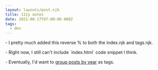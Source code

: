 ```yaml
---
layout: layouts/post.njk
title: 11ty notes
date: 2021-08-17T07:00:00.000Z
tags:
  - dev
---
```

\- I pretty much added this reverse % to both the index.njk and tags.njk.

\- Right now, I still can't include \`index.html\` code snippet I think.

\- Eventually, I'd want to [group posts by year](https://jamesdoc.com/blog/2021/11ty-posts-by-year/) as tags.
